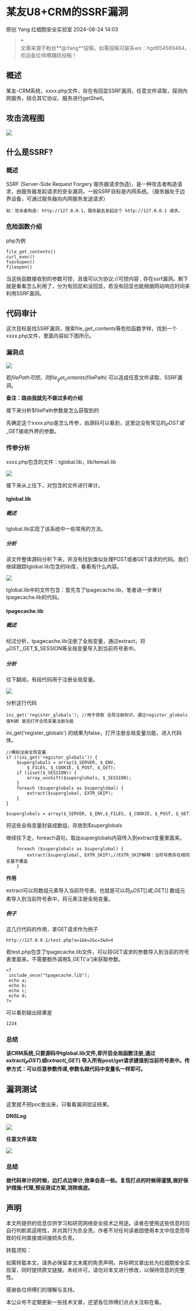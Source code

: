 #  某友U8+CRM的SSRF漏洞   
原创 Yang  红细胞安全实验室   2024-08-24 14:03  
  
> ❝  
> 文章来源于粉丝**@Yang**投稿，如需投稿可联系wx：hgd954589464，欢迎各位师傅踊跃投稿！  
  
## 概述  
  
某友-CRM系统，xxxx.php文件，存在有回显SSRF漏洞，任意文件读取，探测内网服务，结合其它协议、服务进行getShell。  
## 攻击流程图  
  
![](https://mmbiz.qpic.cn/sz_mmbiz_png/DibMxurmMHzaCLHwr9RLxRaCaiaCqWkD6RVFCwia4ibUJNtX2zWGONCmtd5FZibAsicp3w590abQc0OiawL6Ap2XWicBvA/640?wx_fmt=png&from=appmsg "")  
## 什么是SSRF?  
### 概述  
  
SSRF (Server-Side Request Forgery 服务器请求伪造)，是一种攻击者构造请求，由服务器发起请求的安全漏洞，一般SSRF目标是内网系统。（服务器处于边界设备，可通过服务器向内网服务发送请求）  
```
如：攻击者构造: http://127.0.0.1，服务器去发起这个 http://127.0.0.1 请求。

```  
### 危险函数介绍  
  
php为例  
```
file_get_contents()
curl_exec()
fsockopen()
fileopen()

```  
  
当这些函数接收到的参数可控，且值可以为协议://可控内容 , 存在ssrf漏洞。剩下就是看看怎么利用了，分为有回显和没回显，若没有回显也能根据网站响应时间来利用SSRF漏洞。  
## 代码审计  
  
这次目标是找SSRF漏洞，搜索file_get_contents等危险函数字样，找到一个xxxx.php文件，里面内容如下图所示。  
### 漏洞点  
  
![](https://mmbiz.qpic.cn/sz_mmbiz_png/DibMxurmMHzaCLHwr9RLxRaCaiaCqWkD6RoeUnQOsciaXhSiaQxoVmAyibQ3Dc1Kf2wdM96EW1r7FMNZu0EpH1FCKQQ/640?wx_fmt=png&from=appmsg "")  
  
若$filePath可控，则file_get_contents($filePath) 可以造成任意文件读取、SSRF漏洞。  
  
**备注：路由我就先不做过多的介绍**  
  
接下来分析$filePath参数是怎么获取到的  
  
先确定这个xxxx.php是怎么传参，由源码可以看到，这里边没有常见的$_POST或$_GET接收外界的参数。  
### 传参分析  
  
xxxx.php包含的文件：tglobal.lib，lib/temail.lib  
  
![](https://mmbiz.qpic.cn/sz_mmbiz_png/DibMxurmMHzaCLHwr9RLxRaCaiaCqWkD6RQVDPmeKnSx6yexEOJNRooVvoXG9Va7B6raEsJEbCusbMtP6rK6eo2A/640?wx_fmt=png&from=appmsg "")  
  
接下来从上往下，对包含的文件进行审计。  
#### tglobal.lib  
##### 概述  
  
tglobal.lib实现了该系统中一些常用的方法。  
##### 分析  
  
该文件整体源码分析下来，并没有找到类似处理POST或者GET请求的代码。我们继续跟踪tglobal.lib包含的lib库，看看有什么内容。  
  
![](https://mmbiz.qpic.cn/sz_mmbiz_png/DibMxurmMHzaCLHwr9RLxRaCaiaCqWkD6R9xuePAzkIzNibkx3QogNrk8FF4Hw7IJBicdicqDEY18BSQHc57wPJDzHQ/640?wx_fmt=png&from=appmsg "")  
  
tglobal.lib中的文件包含：首先含了tpagecache.lib，笔者进一步审计tpagecache.lib的代码。  
#### tpagecache.lib  
##### 概述  
  
经过分析，tpagecache.lib注册了全局变量，通过extract，将$_POST,$_GET,$_SESSION等全局变量导入到当前符号表中。  
##### 分析  
  
往下翻阅，有段代码用于注册全局变量。  
  
![](https://mmbiz.qpic.cn/sz_mmbiz_png/DibMxurmMHzaCLHwr9RLxRaCaiaCqWkD6Rx3vLQNBiaSuOUf9ahVIH7g4yficOTTWmEdEHlQCSfsemTpv27rXHAeoQ/640?wx_fmt=png&from=appmsg "")  
  
分析这行代码  
```
ini_get('register_globals'); //用于获取 全局注册标识，通过register_globals值判断 是否打开全局变量注册功能

```  
  
ini_get('register_globals') 的结果为false，打开注册全局变量功能，进入代码体。  
```
//模拟注册全局变量
if (!ini_get('register_globals')) {
    $superglobals = array($_SERVER, $_ENV,
        $_FILES, $_COOKIE, $_POST, $_GET);
    if (isset($_SESSION)) {
        array_unshift($superglobals, $_SESSION);
    }
    foreach ($superglobals as $superglobal) {
        extract($superglobal, EXTR_SKIP);
    }
}

```  
```
$superglobals = array($_SERVER, $_ENV,$_FILES, $_COOKIE, $_POST, $_GET);

```  
  
将这些全局变量封装成数组，存放到$superglobals  
  
继续往下走，foreach语句，取出superglobals内容传入到extract变量里面来。  
```
    foreach ($superglobals as $superglobal) {
        extract($superglobal, EXTR_SKIP);//EXTR_SKIP解释：当符号表存在相同变量不覆盖
    }

```  
  
**作用**  
  
extract可以将数组元素导入当前符号表。也就是可以将$_POST[]或$_GET[] 数组元素导入到当前符号表中，将元素注册全局变量。  
##### 例子  
  
这几行代码的作用，拿GET请求作为例子  
```
http://127.0.0.1/test.php?a=1&b=2&c=3&d=4

```  
  
若test.php包含了tpagecache.lib文件，可以将GET请求的参数导入到当前的符号表里面来。不需要额外调用$_GET['a']来获取参数。  
```
<? 
 include_once("tpagecache.lib");
 echo a;
 echo b;
 echo c;
 echo d;
?>

```  
  
可以看到输出结果是  
```
1234

```  
### 总结  
  
**该CRM系统,只要源码中tglobal.lib文件,即开启全局函数注册,通过extract($_POST)或extract($_GET) 导入所有post/get请求键值到当前符号表中。传参方式：可以任意参数传递,参数名跟代码中变量名一样即可。**  
## 漏洞测试  
  
这里就不把poc放出来，只看看漏洞验证结果。  
  
**DNSLog**  
  
![](https://mmbiz.qpic.cn/sz_mmbiz_png/DibMxurmMHzaCLHwr9RLxRaCaiaCqWkD6RhTvKENCOVhCcgWiacpPTlLr1F5WiagLbwVaia8laiaPsLWRJ7URZABuBHw/640?wx_fmt=png&from=appmsg "")  
  
**任意文件读取**  
  
![](https://mmbiz.qpic.cn/sz_mmbiz_png/DibMxurmMHzaCLHwr9RLxRaCaiaCqWkD6RAm3rGKjTSvNDnH9YT5gV65Ggg5jMiaziaSHRME7aqadKibOnP5lh8bMNQ/640?wx_fmt=png&from=appmsg "")  
### 总结  
  
**做代码审计的时候，边打点边审计,效率会高一些。复现打点的时候得谨慎,做好保护措施:代理,预设测试方案,消除痕迹。**  
## 声明  
  
本文所提供的信息仅供学习和研究网络安全技术之用途。读者在使用这些信息时应自行判断其适用性，并对其行为负全责。作者不对任何读者因使用本文中信息而导致的任何直接或间接损失负责。  
  
转载须知：  
  
如需转载本文，请务必保留本文末尾的免责声明，并标明文章出处为红细胞安全实验室，同时提供原文链接。未经许可，请勿对本文进行修改，以保持信息的完整性。  
  
感谢各位师傅们的理解与支持。  
  
本公众号不定期更新一些技术文章，还望各位师傅们点点关注和在看。  
  
  
